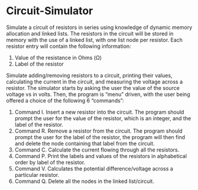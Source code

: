 # Circuit-Simulator
Simulate a circuit of resistors in series using knowledge of dynamic memory allocation and linked lists. The resistors in the circuit will be stored in memory with the use of a linked list, with one list node per resistor. Each resistor entry will contain the following information: 
1. Value of the resistance in Ohms (Ω)
2. Label of the resistor

Simulate adding/removing resistors to a circuit, printing their values, calculating the current in the circuit, and measuring the voltage across a resistor.
The simulator starts by asking the user the value of the source voltage vs in volts.
Then, the program is “menu” driven, with the user being offered a choice of the following 6 “commands”:

1. Command I. Insert a new resistor into the circuit. The program should prompt the user for the value of the resistor, which is an integer, and the label of the resistor.
2. Command R. Remove a resistor from the circuit. The program should prompt the user for the label of the resistor, the program will then find and delete the node containing that label from the circuit.
3. Command C. Calculate the current flowing through all the resistors.
4. Command P. Print the labels and values of the resistors in alphabetical order by label of the resistor.
5. Command V. Calculates the potential difference/voltage across a particular resistor.
6. Command Q. Delete all the nodes in the linked list/circuit. 
